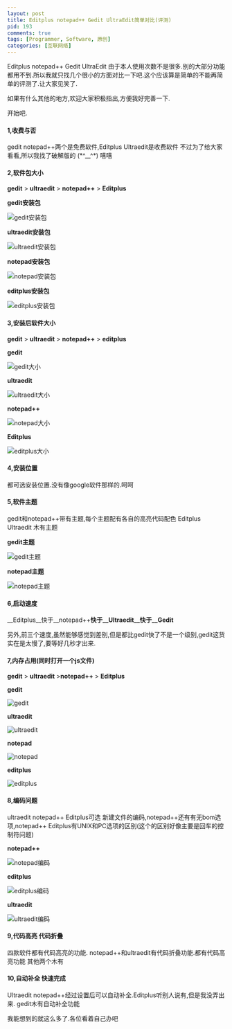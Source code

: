 ```yaml
---
layout: post
title: Editplus notepad++ Gedit UltraEdit简单对比(评测)
pid: 193
comments: true
tags: [Programmer, Software, 原创]
categories: [互联网络]
---
```

Editplus notepad++ Gedit UltraEdit
由于本人使用次数不是很多.别的大部分功能都用不到.所以我就只找几个很小的方面对比一下吧.这个应该算是简单的不能再简单的评测了.让大家见笑了.

如果有什么其他的地方,欢迎大家积极指出,方便我好完善一下.

开始吧.

#### 1,收费与否
gedit notepad++两个是免费软件,Editplus Ultraedit是收费软件 不过为了给大家看看,所以我找了破解版的 (\*^\_\_^\*) 嘻嘻

#### 2,软件包大小
__gedit__ &gt; __ultraedit__ &gt; __notepad++__ &gt; __Editplus__

__gedit安装包__

![gedit安装包](/uploads/2011/07/24_01.jpg)

__ultraedit安装包__

![ultraedit安装包](/uploads/2011/07/24_02.jpg)

__notepad安装包__

![notepad安装包](/uploads/2011/07/24_03.jpg)

__editplus安装包__

![editplus安装包](/uploads/2011/07/24_04.jpg)

#### 3,安装后软件大小
__gedit__ &gt; __ultraedit__ &gt; __notepad++__ &gt; __editplus__

__gedit__

![gedit大小](/uploads/2011/07/24_05.jpg)

__ultraedit__

![ultraedit大小](/uploads/2011/07/24_06.jpg)

__notepad++__

![notepad大小](/uploads/2011/07/24_07.jpg)

__Editplus__

![editplus大小](/uploads/2011/07/24_08.jpg)

#### 4,安装位置
都可选安装位置.没有像google软件那样的.呵呵

#### 5,软件主题
gedit和notepad++带有主题,每个主题配有各自的高亮代码配色 Editplus Ultraedit 木有主题

__gedit主题__

![gedit主题](/uploads/2011/07/24_09.jpg)

__notepad主题__

![notepad主题](/uploads/2011/07/24_10.jpg)

#### 6,启动速度
__Editplus__快于__notepad++__快于__Ultraedit__快于__Gedit__

另外,前三个速度,虽然能够感觉到差别,但是都比gedit快了不是一个级别,gedit这货实在是太慢了,要等好几秒才出来.

#### 7,内存占用(同时打开一个js文件)
__gedit__ &gt; __ultraedit__ &gt;__notepad++__ &gt; __Editplus__

__gedit__

![gedit](/uploads/2011/07/24_11.jpg)

__ultraedit__

![ultraedit](/uploads/2011/07/24_12.jpg)

__notepad__

![notepad](/uploads/2011/07/24_13.jpg)

__editplus__

![editplus](/uploads/2011/07/24_14.jpg)

#### 8,编码问题</h3>
ultraedit notepad++ Editplus可选 新建文件的编码,notepad++还有有无bom选项,notepad++ Editplus有UNIX和PC选项的区别(这个的区别好像主要是回车的控制符问题)

__notepad++__

![notepad编码](/uploads/2011/07/24_15.jpg)

__editplus__

![editplus编码](/uploads/2011/07/24_16.jpg)

__ultraedit__

![ultraedit编码](/uploads/2011/07/24_17.jpg)

#### 9,代码高亮 代码折叠
四款软件都有代码高亮的功能.
notepad++和ultraedit有代码折叠功能.都有代码高亮功能 其他两个木有
#### 10,自动补全 快速完成
Ultraedit notepad++经过设置后可以自动补全.Editplus听别人说有,但是我没弄出来. gedit木有自动补全功能

我能想到的就这么多了.各位看着自己办吧
